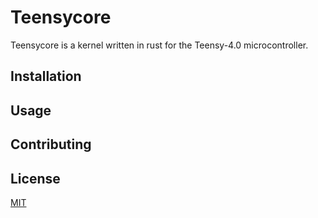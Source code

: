 # Teensycore

Teensycore is a kernel written in rust for the Teensy-4.0 microcontroller.

## Installation


## Usage


## Contributing


## License
[MIT](https://choosealicense.com/licenses/mit/)